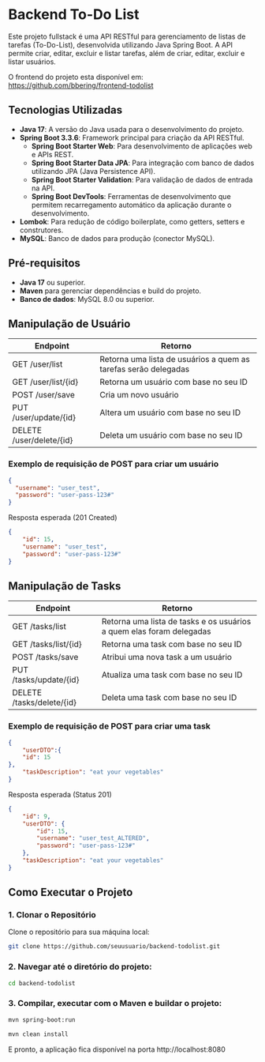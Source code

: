 # Backend To-Do List

Este projeto fullstack é uma API RESTful para gerenciamento de listas de tarefas (To-Do-List), desenvolvida utilizando Java Spring Boot. A API permite criar, editar, excluir e listar tarefas, além de criar, editar, excluir e listar usuários.

O frontend do projeto esta disponível em: https://github.com/bbering/frontend-todolist

## Tecnologias Utilizadas

- **Java 17**: A versão do Java usada para o desenvolvimento do projeto.
- **Spring Boot 3.3.6**: Framework principal para criação da API RESTful.
  - **Spring Boot Starter Web**: Para desenvolvimento de aplicações web e APIs REST.
  - **Spring Boot Starter Data JPA**: Para integração com banco de dados utilizando JPA (Java Persistence API).
  - **Spring Boot Starter Validation**: Para validação de dados de entrada na API.
  - **Spring Boot DevTools**: Ferramentas de desenvolvimento que permitem recarregamento automático da aplicação durante o desenvolvimento.
- **Lombok**: Para redução de código boilerplate, como getters, setters e construtores.
- **MySQL**: Banco de dados para produção (conector MySQL).

## Pré-requisitos

- **Java 17** ou superior.
- **Maven** para gerenciar dependências e build do projeto.
- **Banco de dados**: MySQL 8.0 ou superior.

## Manipulação de Usuário
| Endpoint  | Retorno |
| ------------- | ------------- |
| GET /user/list | Retorna uma lista de usuários a quem as tarefas serão delegadas |
| GET /user/list/{id} | Retorna um usuário com base no seu ID |
| POST /user/save  | Cria um novo usuário |
| PUT /user/update/{id} | Altera um usuário com base no seu ID |
| DELETE /user/delete/{id} | Deleta um usuário com base no seu ID |

### Exemplo de requisição de POST para criar um usuário

```json
{
  "username": "user_test",
  "password": "user-pass-123#"
}
```

Resposta esperada (201 Created)

```json
{
    "id": 15,
    "username": "user_test",
    "password": "user-pass-123#"
}
```

## Manipulação de Tasks

| Endpoint  | Retorno |
| ------------- | ------------- |
| GET /tasks/list | Retorna uma lista de tasks e os usuários a quem elas foram delegadas |
| GET /tasks/list/{id} | Retorna uma task com base no seu ID |
| POST /tasks/save | Atribui uma nova task a um usuário |
| PUT /tasks/update/{id} | Atualiza uma task com base no seu ID |
| DELETE /tasks/delete/{id} | Deleta uma task com base no seu ID |

### Exemplo de requisição de POST para criar uma task

```json
{
    "userDTO":{
    "id": 15
},
    "taskDescription": "eat your vegetables"
}
```

Resposta esperada (Status 201)

```json
{
    "id": 9,
    "userDTO": {
        "id": 15,
        "username": "user_test_ALTERED",
        "password": "user-pass-123#"
    },
    "taskDescription": "eat your vegetables"
}
```

## Como Executar o Projeto

### 1. Clonar o Repositório

Clone o repositório para sua máquina local:

```bash
git clone https://github.com/seuusuario/backend-todolist.git
```

### 2. Navegar até o diretório do projeto:

```bash
cd backend-todolist
```

### 3. Compilar, executar com o Maven e buildar o projeto:

```bash
mvn spring-boot:run
```

```bash
mvn clean install
```

E pronto, a aplicação fica disponível na porta http://localhost:8080
